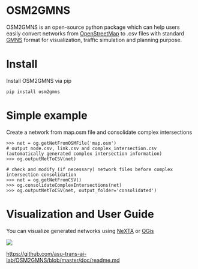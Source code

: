 # OSM2GMNS

OSM2GMNS is an open-source python package which can help users easily convert
networks from [OpenStreetMap](https://www.openstreetmap.org/) to .csv files with
standard [GMNS](https://github.com/zephyr-data-specs/GMNS) format for
visualization, traffic simulation and planning purpose.

# Install

Install OSM2GMNS via pip

~~~~~~~~~~~~~~~~~~~~~~~~~~~~~~~~~~~~~~~~~~~~~~~~~~~~~~~~~~~~~~~~~~~~~~~~~~~~~~~~
pip install osm2gmns
~~~~~~~~~~~~~~~~~~~~~~~~~~~~~~~~~~~~~~~~~~~~~~~~~~~~~~~~~~~~~~~~~~~~~~~~~~~~~~~~

# Simple example

Create a network from map.osm file and consolidate complex intersections

~~~~~~~~~~~~~~~~~~~~~~~~~~~~~~~~~~~~~~~~~~~~~~~~~~~~~~~~~~~~~~~~~~~~~~~~~~~~~~~~
>>> net = og.getNetFromOSMFile('map.osm')
# output node.csv, link.csv and complex_intersection.csv (automatically generated complex intersection information)
>>> og.outputNetToCSV(net)  

# check and modify (if necessary) network files before complex intersection consolidation
>>> net = og.getNetFromCSV()
>>> og.consolidateComplexIntersections(net)
>>> og.outputNetToCSV(net, output_folder='consolidated')
~~~~~~~~~~~~~~~~~~~~~~~~~~~~~~~~~~~~~~~~~~~~~~~~~~~~~~~~~~~~~~~~~~~~~~~~~~~~~~~~

# Visualization and User Guide 

You can visualize generated networks using
[NeXTA](https://github.com/xzhou99/NeXTA-GMNS) or [QGis](https://qgis.org/)

![](<https://github.com/jiawei92/OSM2GMNS/blob/master/test/asu.PNG>)

https://github.com/asu-trans-ai-lab/OSM2GMNS/blob/master/doc/readme.md
